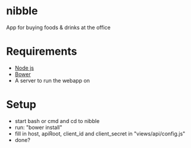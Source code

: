 # nibble
App for buying foods &amp; drinks at the office

# Requirements
- [Node js](https://nodejs.org/en/)
- [Bower](http://bower.io/#getting-started)
- A server to run the webapp on

# Setup
- start bash or cmd and cd to nibble
- run: "bower install"
- fill in host, apiRoot, client_id and client_secret in "views/api/config.js"
- done?